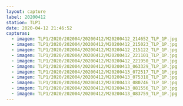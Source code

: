 ```yaml
---
layout: capture
label: 20200412
station: TLP1
date: 2020-04-12 21:46:52
capturas:
  - imagem: TLP1/2020/202004/20200412/M20200412_214652_TLP_1P.jpg
  - imagem: TLP1/2020/202004/20200412/M20200412_215023_TLP_1P.jpg
  - imagem: TLP1/2020/202004/20200412/M20200412_215122_TLP_1P.jpg
  - imagem: TLP1/2020/202004/20200412/M20200412_221101_TLP_1P.jpg
  - imagem: TLP1/2020/202004/20200412/M20200412_221950_TLP_1P.jpg
  - imagem: TLP1/2020/202004/20200412/M20200413_063329_TLP_1P.jpg
  - imagem: TLP1/2020/202004/20200412/M20200413_072517_TLP_1P.jpg
  - imagem: TLP1/2020/202004/20200412/M20200413_075318_TLP_1P.jpg
  - imagem: TLP1/2020/202004/20200412/M20200413_080746_TLP_1P.jpg
  - imagem: TLP1/2020/202004/20200412/M20200413_081556_TLP_1P.jpg
  - imagem: TLP1/2020/202004/20200412/M20200413_083759_TLP_1P.jpg
---
```

